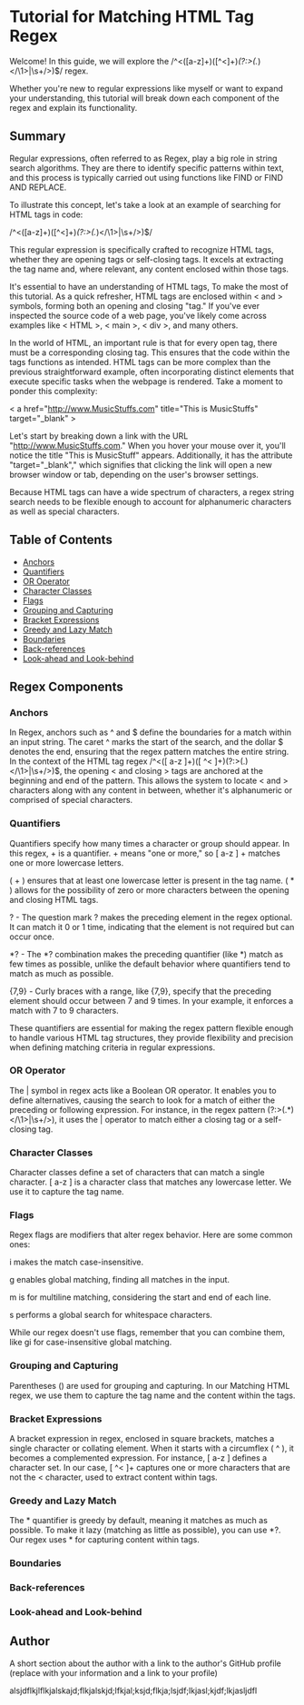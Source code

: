 # Tutorial for Matching HTML Tag Regex

Welcome! In this guide, we will explore the /^<([a-z]+)([^<]+)*(?:>(.*)<\/\1>|\s+\/>)$/ regex.

Whether you're new to regular expressions like myself or want to expand your understanding, 
this tutorial will break down each component of the regex and explain its functionality.

## Summary

Regular expressions, often referred to as Regex, play a big role in string search algorithms. 
They are there to identify specific patterns within text, and this process is typically carried 
out using functions like FIND or FIND AND REPLACE.

To illustrate this concept, let's take a look at an example of searching for HTML tags in code:

/^<([a-z]+)([^<]+)*(?:>(.*)<\/\1>|\s+\/>)$/

This regular expression is specifically crafted to recognize HTML tags, 
whether they are opening tags or self-closing tags. It excels at extracting 
the tag name and, where relevant, any content enclosed within those tags.

It's essential to have an understanding of HTML tags, To make the 
most of this tutorial. As a quick refresher, HTML tags are enclosed within 
< and > symbols, forming both an opening and closing "tag." If you've ever 
inspected the source code of a web page, you've likely come across examples 
like < HTML >, < main >, < div >, and many others.

In the world of HTML, an important rule is that for every open tag, there must 
be a corresponding closing tag. This ensures that the code within the tags functions 
as intended. HTML tags can be more complex than the previous straightforward example, 
often incorporating distinct elements that execute specific tasks when the webpage is 
rendered. Take a moment to ponder this complexity:

< a href="http://www.MusicStuffs.com" title="This is MusicStuffs" target="_blank" >

Let's start by breaking down a link with the URL "http://www.MusicStuffs.com." When you 
hover your mouse over it, you'll notice the title "This is MusicStuff" appears. Additionally, 
it has the attribute "target="_blank"," which signifies that clicking the link will open 
a new browser window or tab, depending on the user's browser settings.

Because HTML tags can have a wide spectrum of characters, a regex string search needs 
to be flexible enough to account for alphanumeric characters as well as special characters.

## Table of Contents

- [Anchors](#anchors)
- [Quantifiers](#quantifiers)
- [OR Operator](#or-operator)
- [Character Classes](#character-classes)
- [Flags](#flags)
- [Grouping and Capturing](#grouping-and-capturing)
- [Bracket Expressions](#bracket-expressions)
- [Greedy and Lazy Match](#greedy-and-lazy-match)
- [Boundaries](#boundaries)
- [Back-references](#back-references)
- [Look-ahead and Look-behind](#look-ahead-and-look-behind)

## Regex Components

### Anchors
In Regex, anchors such as ^ and $ define the boundaries for a match within an input string. The caret ^ marks the start of the search, and the dollar $ denotes the end, ensuring that the regex pattern matches the entire string. In the context of the HTML tag regex /^<([ a-z ]+)([ ^< ]+)(?:>(.)</\1>|\s+/>)$, the opening < and closing > tags are anchored at the beginning and end of the pattern. This allows the system to locate < and > characters along with any content in between, whether it's alphanumeric or comprised of special characters.

### Quantifiers

Quantifiers specify how many times a character or group should appear. In this regex, + is a quantifier. + means "one or more," so [ a-z ] + matches one or more lowercase letters.

( + ) ensures that at least one lowercase letter is present in the tag name.
( * ) allows for the possibility of zero or more characters between the opening and closing HTML tags.

? - The question mark ? makes the preceding element in the regex optional. It can match it 0 or 1 time, indicating that the element is not required but can occur once.

*? - The *? combination makes the preceding quantifier (like *) match as few times as possible, unlike the default behavior where quantifiers tend to match as much as possible.

{7,9} - Curly braces with a range, like {7,9}, specify that the preceding element should occur between 7 and 9 times. In your example, it enforces a match with 7 to 9 characters.

These quantifiers are essential for making the regex pattern flexible enough to handle various HTML tag structures,
they provide flexibility and precision when defining matching criteria in regular expressions.

### OR Operator

The | symbol in regex acts like a Boolean OR operator. It enables you to define alternatives, causing the search to look for a match of either the preceding or following expression. For instance, in the regex pattern (?:>(.*)<\/\1>|\s+\/>), it uses the | operator to match either a closing tag or a self-closing tag.

### Character Classes

Character classes define a set of characters that can match a single character. 
[ a-z ] is a character class that matches any lowercase letter. We use it to capture the tag name.

### Flags

Regex flags are modifiers that alter regex behavior. Here are some common ones:

i makes the match case-insensitive.

g enables global matching, finding all matches in the input.

m is for multiline matching, considering the start and end of each line.

s performs a global search for whitespace characters.

While our regex doesn't use flags, remember that you can combine them, like gi for case-insensitive global matching.

### Grouping and Capturing

Parentheses () are used for grouping and capturing. In our Matching HTML regex, we use them to capture the tag name and the content within the tags.

### Bracket Expressions

A bracket expression in regex, enclosed in square brackets, matches a single character or collating element. When it starts with a circumflex ( ^ ), it becomes a complemented expression. For instance, [ a-z ] defines a character set. In our case, [ ^< ]+ captures one or more characters that are not the < character, used to extract content within tags.

### Greedy and Lazy Match

The * quantifier is greedy by default, meaning it matches as much as possible. To make it lazy (matching as little as possible), you can use *?. Our regex uses * for capturing content within tags.

### Boundaries

### Back-references

### Look-ahead and Look-behind

## Author

A short section about the author with a link to the author's GitHub profile (replace with your information and a link to your profile)


alsjdflkjlflkjalskajd;flkjalskjd;lfkjal;ksjd;flkja;lsjdf;lkjasl;kjdf;lkjasljdfl